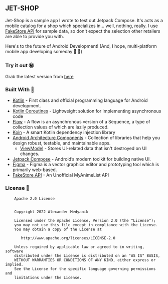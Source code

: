 ## JET-SHOP

Jet-Shop is a sample app I wrote to test out Jetpack Compose. 
It's acts as a mobile catalog for a shop which specializes in... well, nothing, really.
I use [FakeStore API](https://fakestoreapi.com/) for sample data, so don't expect the selection other retailers are able to provide you with.

Here's to the future of Android Development!
(And, I hope, multi-platform mobile app developing someday :robot: :apple:)

### Try it out 	:secret:
Grab the latest version from [here](https://github.com/Aredruss/Jet-Shop/releases/tag/v1.0)

### Built With :toolbox:
- [Kotlin](https://kotlinlang.org/) - First class and official programming language for Android development.
- [Kotlin Coroutines](https://kotlinlang.org/docs/reference/coroutines-overview.html) - Lightweight solution for implementing asynchronous code
- [Flow](https://kotlinlang.org/docs/reference/coroutines/flow.html) - A flow is an asynchronous version of a Sequence, a type of collection values of which are lazily produced.
- [Koin](https://insert-koin.io/) - A smart Kotlin dependency injection library
- [Android Architecture Components](https://developer.android.com/topic/libraries/architecture) - Collection of libraries that help you design robust, testable, and maintainable apps.
    - [ViewModel](https://developer.android.com/topic/libraries/architecture/viewmodel) - Stores UI-related data that isn't destroyed on UI changes.
- [Jetpack Compose](https://developer.android.com/jetpack/compose) - Android’s modern toolkit for building native UI.
- [Figma](https://figma.com/) - Figma is a vector graphics editor and prototyping tool which is primarily web-based.
- [FakeStore API](https://fakestoreapi.com/) - An Unofficial MyAnimeList API

### License :open_book:
```
    Apache 2.0 License


    Copyright 2022 Alexander Medyanik

    Licensed under the Apache License, Version 2.0 (the "License");
    you may not use this file except in compliance with the License.
    You may obtain a copy of the License at

       http://www.apache.org/licenses/LICENSE-2.0

    Unless required by applicable law or agreed to in writing, software
    distributed under the License is distributed on an "AS IS" BASIS,
    WITHOUT WARRANTIES OR CONDITIONS OF ANY KIND, either express or implied.
    See the License for the specific language governing permissions and
    limitations under the License.

```